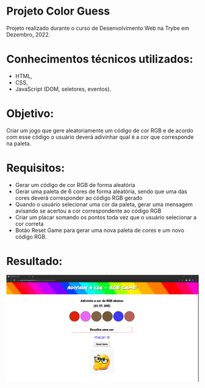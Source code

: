 # Projeto Color Guess

Projeto realizado durante o curso de Desenvolvimento Web na Trybe em Dezembro, 2022.

# Conhecimentos técnicos utilizados: 

* HTML, 
* CSS, 
* JavaScript (DOM, seletores, eventos).

# Objetivo:

Criar um jogo que gere aleatoriamente um código de cor RGB e de acordo com esse código o usuário deverá adivinhar qual é a cor que corresponde na paleta.

# Requisitos:

* Gerar um código de cor RGB de forma aleatória
* Gerar uma paleta de 6 cores de forma aleatória, sendo que uma das cores deverá corresponder ao código RGB gerado
* Quando o usuário selecionar uma cor da paleta, gerar uma mensagem avisando se acertou a cor correspondente ao código RGB
* Criar um placar somando os pontos toda vez que o usuário selecionar a cor correta
* Botão Reset Game para gerar uma nova paleta de cores e um novo código RGB.

# Resultado:

![resultado do meu projeto](./img/project-color-guess.png)
